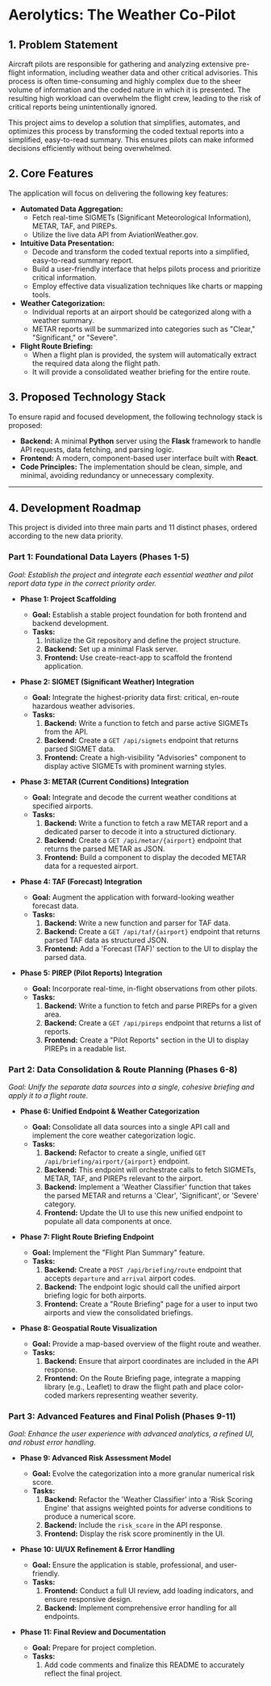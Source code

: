 # Aerolytics: The Weather Co-Pilot

## 1. Problem Statement

Aircraft pilots are responsible for gathering and analyzing extensive pre-flight information, including weather data and other critical advisories. This process is often time-consuming and highly complex due to the sheer volume of information and the coded nature in which it is presented. The resulting high workload can overwhelm the flight crew, leading to the risk of critical reports being unintentionally ignored.

This project aims to develop a solution that simplifies, automates, and optimizes this process by transforming the coded textual reports into a simplified, easy-to-read summary. This ensures pilots can make informed decisions efficiently without being overwhelmed.

## 2. Core Features

The application will focus on delivering the following key features:

* **Automated Data Aggregation:**
    * Fetch real-time SIGMETs (Significant Meteorological Information), METAR, TAF, and PIREPs.
    * Utilize the live data API from AviationWeather.gov.
* **Intuitive Data Presentation:**
    * Decode and transform the coded textual reports into a simplified, easy-to-read summary report.
    * Build a user-friendly interface that helps pilots process and prioritize critical information.
    * Employ effective data visualization techniques like charts or mapping tools.
* **Weather Categorization:**
    * Individual reports at an airport should be categorized along with a weather summary.
    * METAR reports will be summarized into categories such as "Clear," "Significant," or "Severe".
* **Flight Route Briefing:**
    * When a flight plan is provided, the system will automatically extract the required data along the flight path.
    * It will provide a consolidated weather briefing for the entire route.

## 3. Proposed Technology Stack

To ensure rapid and focused development, the following technology stack is proposed:

* **Backend:** A minimal **Python** server using the **Flask** framework to handle API requests, data fetching, and parsing logic.
* **Frontend:** A modern, component-based user interface built with **React**.
* **Code Principles:** The implementation should be clean, simple, and minimal, avoiding redundancy or unnecessary complexity.

---

## 4. Development Roadmap

This project is divided into three main parts and 11 distinct phases, ordered according to the new data priority.

### Part 1: Foundational Data Layers (Phases 1-5)
*Goal: Establish the project and integrate each essential weather and pilot report data type in the correct priority order.*

* **Phase 1: Project Scaffolding**
    * **Goal:** Establish a stable project foundation for both frontend and backend development.
    * **Tasks:**
        1.  Initialize the Git repository and define the project structure.
        2.  **Backend:** Set up a minimal Flask server.
        3.  **Frontend:** Use create-react-app to scaffold the frontend application.

* **Phase 2: SIGMET (Significant Weather) Integration**
    * **Goal:** Integrate the highest-priority data first: critical, en-route hazardous weather advisories.
    * **Tasks:**
        1.  **Backend:** Write a function to fetch and parse active SIGMETs from the API.
        2.  **Backend:** Create a `GET /api/sigmets` endpoint that returns parsed SIGMET data.
        3.  **Frontend:** Create a high-visibility "Advisories" component to display active SIGMETs with prominent warning styles.

* **Phase 3: METAR (Current Conditions) Integration**
    * **Goal:** Integrate and decode the current weather conditions at specified airports.
    * **Tasks:**
        1.  **Backend:** Write a function to fetch a raw METAR report and a dedicated parser to decode it into a structured dictionary.
        2.  **Backend:** Create a `GET /api/metar/{airport}` endpoint that returns the parsed METAR as JSON.
        3.  **Frontend:** Build a component to display the decoded METAR data for a requested airport.

* **Phase 4: TAF (Forecast) Integration**
    * **Goal:** Augment the application with forward-looking weather forecast data.
    * **Tasks:**
        1.  **Backend:** Write a new function and parser for TAF data.
        2.  **Backend:** Create a `GET /api/taf/{airport}` endpoint that returns parsed TAF data as structured JSON.
        3.  **Frontend:** Add a 'Forecast (TAF)' section to the UI to display the parsed data.

* **Phase 5: PIREP (Pilot Reports) Integration**
    * **Goal:** Incorporate real-time, in-flight observations from other pilots.
    * **Tasks:**
        1.  **Backend:** Write a function to fetch and parse PIREPs for a given area.
        2.  **Backend:** Create a `GET /api/pireps` endpoint that returns a list of reports.
        3.  **Frontend:** Create a "Pilot Reports" section in the UI to display PIREPs in a readable list.

### Part 2: Data Consolidation & Route Planning (Phases 6-8)
*Goal: Unify the separate data sources into a single, cohesive briefing and apply it to a flight route.*

* **Phase 6: Unified Endpoint & Weather Categorization**
    * **Goal:** Consolidate all data sources into a single API call and implement the core weather categorization logic.
    * **Tasks:**
        1.  **Backend:** Refactor to create a single, unified `GET /api/briefing/airport/{airport}` endpoint.
        2.  **Backend:** This endpoint will orchestrate calls to fetch SIGMETs, METAR, TAF, and PIREPs relevant to the airport.
        3.  **Backend:** Implement a 'Weather Classifier' function that takes the parsed METAR and returns a 'Clear', 'Significant', or 'Severe' category.
        4.  **Frontend:** Update the UI to use this new unified endpoint to populate all data components at once.

* **Phase 7: Flight Route Briefing Endpoint**
    * **Goal:** Implement the "Flight Plan Summary" feature.
    * **Tasks:**
        1.  **Backend:** Create a `POST /api/briefing/route` endpoint that accepts `departure` and `arrival` airport codes.
        2.  **Backend:** The endpoint logic should call the unified airport briefing logic for both airports.
        3.  **Frontend:** Create a "Route Briefing" page for a user to input two airports and view the consolidated briefings.

* **Phase 8: Geospatial Route Visualization**
    * **Goal:** Provide a map-based overview of the flight route and weather.
    * **Tasks:**
        1.  **Backend:** Ensure that airport coordinates are included in the API response.
        2.  **Frontend:** On the Route Briefing page, integrate a mapping library (e.g., Leaflet) to draw the flight path and place color-coded markers representing weather severity.

### Part 3: Advanced Features and Final Polish (Phases 9-11)
*Goal: Enhance the user experience with advanced analytics, a refined UI, and robust error handling.*

* **Phase 9: Advanced Risk Assessment Model**
    * **Goal:** Evolve the categorization into a more granular numerical risk score.
    * **Tasks:**
        1.  **Backend:** Refactor the 'Weather Classifier' into a 'Risk Scoring Engine' that assigns weighted points for adverse conditions to produce a numerical score.
        2.  **Backend:** Include the `risk_score` in the API response.
        3.  **Frontend:** Display the risk score prominently in the UI.

* **Phase 10: UI/UX Refinement & Error Handling**
    * **Goal:** Ensure the application is stable, professional, and user-friendly.
    * **Tasks:**
        1.  **Frontend:** Conduct a full UI review, add loading indicators, and ensure responsive design.
        2.  **Backend:** Implement comprehensive error handling for all endpoints.

* **Phase 11: Final Review and Documentation**
    * **Goal:** Prepare for project completion.
    * **Tasks:**
        1.  Add code comments and finalize this README to accurately reflect the final project.
